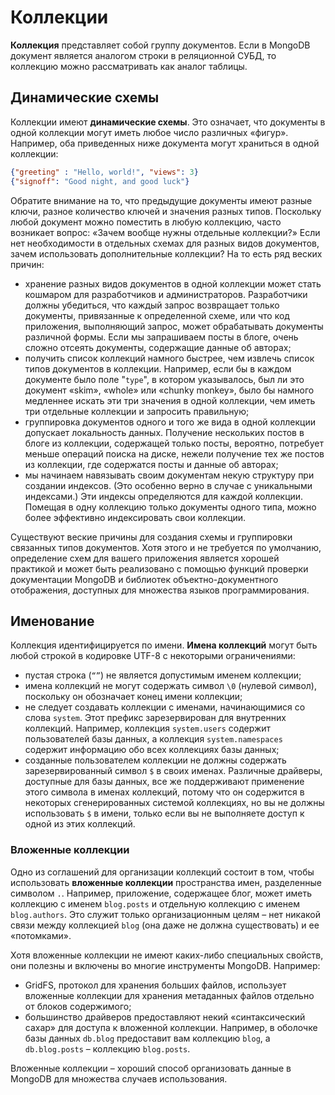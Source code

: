 # Коллекции

**Коллекция** представляет собой группу документов. Если в MongoDB документ является аналогом строки в реляционной СУБД, то коллекцию можно рассматривать как аналог таблицы.

## Динамические схемы

Коллекции имеют **динамические схемы**. Это означает, что документы в одной коллекции могут иметь любое число различных «фигур». Например, оба приведенных ниже документа могут храниться в одной коллекции:

```json
{"greeting" : "Hello, world!", "views": 3}
{"signoff": "Good night, and good luck"}
```

Обратите внимание на то, что предыдущие документы имеют разные ключи, разное количество ключей и значения разных типов. Поскольку любой документ можно поместить в любую коллекцию, часто возникает вопрос: «Зачем вообще нужны отдельные коллекции?» Если нет необходимости в отдельных схемах для разных видов документов, зачем использовать дополнительные коллекции? На то есть ряд веских причин:

- хранение разных видов документов в одной коллекции может стать кошмаром для разработчиков и администраторов. Разработчики должны убедиться, что каждый запрос возвращает только документы, привязанные к определенной схеме, или что код приложения, выполняющий запрос, может обрабатывать документы различной формы. Если мы запрашиваем посты в блоге, очень сложно отсеять документы, содержащие данные об авторах;
- получить список коллекций намного быстрее, чем извлечь список типов документов в коллекции. Например, если бы в каждом документе было поле "`type`", в котором указывалось, был ли это документ «skim», «whole» или «chunky monkey», было бы намного медленнее искать эти три значения в одной коллекции, чем иметь три отдельные коллекции и запросить правильную;
- группировка документов одного и того же вида в одной коллекции допускает локальность данных. Получение нескольких постов в блоге из коллекции, содержащей только посты, вероятно, потребует меньше операций поиска на диске, нежели получение тех же постов из коллекции, где содержатся посты и данные об авторах;
- мы начинаем навязывать своим документам некую структуру при создании индексов. (Это особенно верно в случае с уникальными индексами.) Эти индексы определяются для каждой коллекции. Помещая в одну коллекцию только документы одного типа, можно более эффективно индексировать свои коллекции.

Существуют веские причины для создания схемы и группировки связанных типов документов. Хотя этого и не требуется по умолчанию, определение схем для вашего приложения является хорошей практикой и может быть реализовано с помощью функций проверки документации MongoDB и библиотек объектно-документного отображения, доступных для множества языков программирования.

## Именование

Коллекция идентифицируется по имени. **Имена коллекций** могут быть любой строкой в кодировке UTF-8 с некоторыми ограничениями:

- пустая строка (`“”`) не является допустимым именем коллекции;
- имена коллекций не могут содержать символ `\0` (нулевой символ), поскольку он обозначает конец имени коллекции;
- не следует создавать коллекции с именами, начинающимися со слова `system`. Этот префикс зарезервирован для внутренних коллекций. Например, коллекция `system.users` содержит пользователей базы данных, а коллекция `system.namespaces` содержит информацию обо всех коллекциях базы данных;
- созданные пользователем коллекции не должны содержать зарезервированный символ `$` в своих именах. Различные драйверы, доступные для базы данных, все же поддерживают применение этого символа в именах коллекций, потому что он содержится в некоторых сгенерированных системой коллекциях, но вы не должны использовать `$` в имени, только если вы не выполняете доступ к одной из этих коллекций.

### Вложенные коллекции

Одно из соглашений для организации коллекций состоит в том, чтобы использовать **вложенные коллекции** пространства имен, разделенные символом `.`. Например, приложение, содержащее блог, может иметь коллекцию с именем `blog.posts` и отдельную коллекцию с именем `blog.authors`. Это служит только организационным целям – нет никакой связи между коллекцией `blog` (она даже не должна существовать) и ее «потомками».

Хотя вложенные коллекции не имеют каких-либо специальных свойств, они полезны и включены во многие инструменты MongoDB. Например:

- GridFS, протокол для хранения больших файлов, использует вложенные коллекции для хранения метаданных файлов отдельно от блоков содержимого;
- большинство драйверов предоставляют некий «синтаксический сахар» для доступа к вложенной коллекции. Например, в оболочке базы данных `db.blog` предоставит вам коллекцию `blog`, а `db.blog.posts` – коллекцию `blog.posts`.

Вложенные коллекции – хороший способ организовать данные в MongoDB для множества случаев использования.
